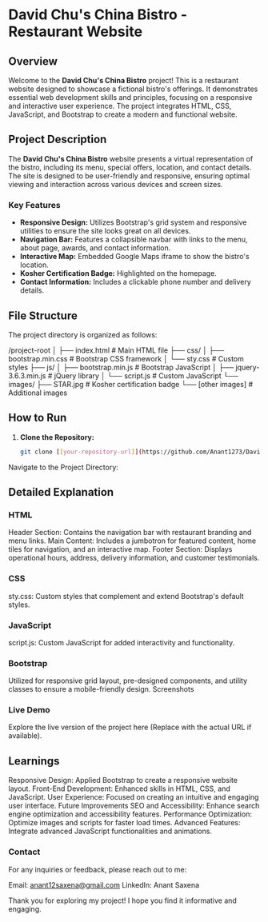 # David Chu's China Bistro - Restaurant Website

## Overview

Welcome to the **David Chu's China Bistro** project! This is a restaurant website designed to showcase a fictional bistro's offerings. It demonstrates essential web development skills and principles, focusing on a responsive and interactive user experience. The project integrates HTML, CSS, JavaScript, and Bootstrap to create a modern and functional website.

## Project Description

The **David Chu's China Bistro** website presents a virtual representation of the bistro, including its menu, special offers, location, and contact details. The site is designed to be user-friendly and responsive, ensuring optimal viewing and interaction across various devices and screen sizes.

### Key Features

- **Responsive Design:** Utilizes Bootstrap's grid system and responsive utilities to ensure the site looks great on all devices.
- **Navigation Bar:** Features a collapsible navbar with links to the menu, about page, awards, and contact information.
- **Interactive Map:** Embedded Google Maps iframe to show the bistro's location.
- **Kosher Certification Badge:** Highlighted on the homepage.
- **Contact Information:** Includes a clickable phone number and delivery details.

## File Structure

The project directory is organized as follows:

/project-root
│
├── index.html # Main HTML file
├── css/
│ ├── bootstrap.min.css # Bootstrap CSS framework
│ └── sty.css # Custom styles
├── js/
│ ├── bootstrap.min.js # Bootstrap JavaScript
│ ├── jquery-3.6.3.min.js # jQuery library
│ └── script.js # Custom JavaScript
└── images/
├── STAR.jpg # Kosher certification badge
└── [other images] # Additional images


## How to Run

1. **Clone the Repository:**
   ```bash
   git clone [[your-repository-url]](https://github.com/Anant1273/David-Chu-China-bistro-Website)
Navigate to the Project Directory:

## Detailed Explanation
### HTML
Header Section: Contains the navigation bar with restaurant branding and menu links.
Main Content: Includes a jumbotron for featured content, home tiles for navigation, and an interactive map.
Footer Section: Displays operational hours, address, delivery information, and customer testimonials.
### CSS
sty.css: Custom styles that complement and extend Bootstrap's default styles.
### JavaScript
script.js: Custom JavaScript for added interactivity and functionality.
### Bootstrap
Utilized for responsive grid layout, pre-designed components, and utility classes to ensure a mobile-friendly design.
Screenshots

### Live Demo
Explore the live version of the project here (Replace with the actual URL if available).

## Learnings
Responsive Design: Applied Bootstrap to create a responsive website layout.
Front-End Development: Enhanced skills in HTML, CSS, and JavaScript.
User Experience: Focused on creating an intuitive and engaging user interface.
Future Improvements
SEO and Accessibility: Enhance search engine optimization and accessibility features.
Performance Optimization: Optimize images and scripts for faster load times.
Advanced Features: Integrate advanced JavaScript functionalities and animations.
### Contact
For any inquiries or feedback, please reach out to me:

Email: anant12saxena@gmail.com
LinkedIn: Anant Saxena

Thank you for exploring my project! I hope you find it informative and engaging.
